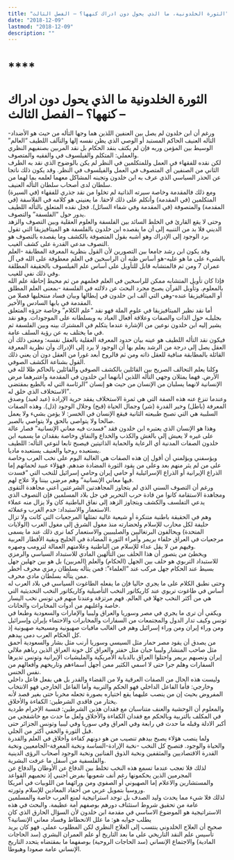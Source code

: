 ```yaml
---
title: "الثورة الخلدونية، ما الذي يحول دون ادراك كنهها؟ – الفصل الثالث"
date: "2018-12-09"
lastmod: "2018-12-09"
description: ""
---
```

# ****

# **الثورة الخلدونية ما الذي يحول دون ادراك كنهها؟ – الفصل الثالث –**

ورغم أن ابن خلدون لم يصل بين العنفين اللذين هما وجها التأله من حيث هو الأضداد-التأله العنيف الحاكم المستبد أو الوصي الذي يظن نفسه إلها والتآلف اللطيف “العالم” الوسيط بين المؤمن وربه فإن لم يكتف بنقد الحكام بل نقد المربين بصنفيهم النظري والعملي: المتكلم والفيلسوف في والفقيه والمتصوف.  
لكن نقده للفقهاء في العمل وللمتكلمين في النظر لم يكن بالوضوح الذي نقد به الطرف الثاني من الصنفين أي المتصوف في العمل والفيلسوف في النظر. وقد يكون ذلك ناتجا عن الحذر السياسي الذي عرف به ابن خلدون وتجبنه المشاكل معهما لعلمه بما لهما من سلطان لدى أصحاب سلطان التأله العنيف.  
ومع ذلك فالمقدمة وخاصة سيرته الذاتية لم تخلوا من نقد جذري للفقهاء (في السيرة) المتكلمين (في المقدمة) وأتكلم على ذلك لاحقا. ما يعنيني هو كلامه في الفلاسفة (في المقدمة) والمتصوفة (في المقدمة وفي شفاء السائل). فجل نقده المتعلق بالتأله اللطيف يدور حول “الفلسفة” والتصوف.  
وحتى لا يقع القارئ في الخلط السائد بين الفلسفة والعلوم العقلية وبين التصوف والزهد الديني فلا بد من التنبيه إلى أن ما يقصده ابن خلدون بالفلسفة هو الميتافيزيقا التي تقول برد الوجود إلى الإدراك وهو أشبه بقول المتصوفة بالكشف وما يقصده بالتصوف هو التصوف مدعي القدرة على كشف الغيب.  
وقد يكون ابن رشد جامعا بين التصورين لأن القول بنظرية المعرفة المطابقة -العلم بالشيء على ما هو عليه-هو أساس ظنه أن الراسخين في العلم معطوفة على الله في آل عمران 7 ومن ثم فالمتشابه قابل للتأويل على أساس علم الفيلسوف بالحقيقة المطلقة وفي ذلك نفي للغيب.  
فإذا كان تأويل المتشابه ممكن للراسخين في العلم فعلمهم من ثم محيط إحاطة علم الله بالمعلوم. وتأويل القرآن يصبح مجرد البحث عن دلالته في الفلسفة -بمعنى العلم المطلق أو الميتافيزيقا عنده-وهي التي ألف ابن خلدون في إبطالها وبيان فساد منتحليها فصلا من المقدمة في بابها السادس والأخير.  
أما نقد نظير الميتافيزيقا في علوم الملة فهو نقد “علم الكلام” وخاصة جزؤه المتعلق بجليلـه حول الذات والصفات وعلاقة أفعال العباد به وبسلطانه على الموجودات. وهو نقد يشير إليه ابن خلدون نوعين من الإشارة عندما يتكلم في المشترك بينه وبين الفلسفة ثم في ما يختلف به عن رؤية السلف عامة.  
فيكون نقد التأله اللطيف هو عينه بيان حدود المعرفة العقلية بالعقل نفسه: ومعنى ذلك أن العقل يصل إلى درجة من الرشد يعلم بها أن الوجود لا يرد إلى الإدراك وأن نظرية المعرفة القائلة بالمطابقة منافية للعقل ذاته ومن ثم فالروح أبعد غورا من العقل دون أن يعني ذلك القول بشناعة الكشف الصوفي.  
وكلنا يعلم التحالف الصريح بين القائلين بالكشف الصوفي والقائلين بالحاكم ظلا لله في الأرض. فهما يمثلان وجهي التأله اللذين أبانهما ابن خلدون في المقدمة واعتبرهما مرض الإنسانية لانهما يسلبان من الإنسان من حيث هو إنسان “الرئاسة التي له بالطبع بمقتضى الاستخلاف الذي خلق له”.  
وعندما تنزع عنه هذه الصفة التي هي ثمرة الاستخلاف يفقد حرية الإرادة (عبد لعبد) وصدق المعرفة (باطل) وخير القدرة (شر) وجمال الحياة (قبح) وجلال الوجود (ذل). وهذه الصفات السلبية هي التي تصبح طبيعته الثانية فيقع الإنسان في الخسر: لا يؤمن بشيء ولا يعمل صالحا ولا يتواصى بالحق ولا يتواصي بالصبر.  
وهذا هو الإنسان الذي يعتبره ابن خلدون فقد “فسدت فيه معاني الإنسانية” فصار عالة على غيره لا يعيش إلى بالغش والكذب والخداع والنفاق وخاصة بفقدان ما يسميه ابن خلدون الصفات المدنية أي الرعاية والحماية الذاتيتين فيصبح تابعا لنوعي التأله: اللطيف يستعبده روحيا والعنيف يستعبده ماديا.  
ويؤسفني ويؤلمني أن أقول إن هذه الصفات هي الغالبة اليوم على نخب العرب وخاصة على من لم يثر منهم بعد وعلى من يقود الثورة المضادة ضدهم. فهؤلاء عبيد لحماتهم إما الذراع الإيرانية أو الذراع الإسرائيلية أو حامي إيران وحامي إسرائيل للنخب التي “فسدت فيها معاني الإنسانية” وهم مرضى بيننا ولا علاج لهم.  
ورغم أن التصوف السني الذي لم يتجاوز المجاهدتين الشرعتين أعني مجاهدة التقوى ومجاهدة الاستقامة كانوا من قادة حرب التحرير في جل بلاد المسلمين فإن التصوف الذي يدعي التفلسف والكشف ويتجاوز الزهد إلى نفاق الباطنية كان ولا يزال منه عملاء الاستعمار والاستبداد: خدم الغرب وعملائه.  
وهم في الحقيقة باطنية متنكرة أو شيعية غالية تمثلها المرجعيات التي كانت ولا تزال حليفة لكل محارب للإسلام ولحضارته منذ مغول الشرق إلى مغول الغرب (الولايات المتحدة) ويحالفون البرتغاليين والصليبيين والاستعمار كما نرى ذلك عند ما يسمى مرجعيات في العراق حلفاء بريمر وأمراء الثورة المضادة في الخليج وبقية الأقطار العربية وفيهم من لا يقل عداء للإسلام من الباطنية وعلامتهم العمالة لترومب وصهره.  
ويخطئ من يتصور أن هذا الحلف بين التألهين المادي للاستبداد السياسي والرمزي للاستبداد التربوي هو حلف بين الجهل (الحكام) والعلم (المربين) بل هو بين جهلين جهل بسيط عند الحكام جهل مركب عند “العلماء”: فمن يتأله بسلطان رمزي محرف أخطر ممن يتأله بسلطان مادي محرف.  
وحتى نطبق الكلام على ما يجري حاليا فإن ما يفعله الطاغوت السياسي في بلاد العرب له أساس في طاغوت تربوي عند كاريكاتور النخب التأصيلية وكاريكاتور النخب التحديثية التي هي من أكثر النخب جهلا في العالم. فهم مرتزقة وعندنا منهم في تونس نخب اليسار خاصة واغلبهم من أدوات المخابرات والحانات.  
ويكفي أن ترى ما يجري في مصر وسوريا والعراق وليبيا والإمارات والسعودية وطبعا في تونس وكيف تدار الدول والمجتمعات من السفارات والمخابرات والاحتماء بإيران وإسرائيل ومن وراء إيران ومن وراء إسرائيل وهم في الغالب مافيات صهيونية ومسيحية صهيونية إذ كل الحكام العرب دمى بيدهم.  
من يصدق أن يقود مصر حمار مثل السيسي وسوريا أرنب مثل بشار والسعودية أحمق مثل صاحب المنشار وليبيا جبان مثل حفتر والعراق كل خونة العراق الذين رباهم ملالي إيران ونصبهم بريمر واحتلوا العراق بالدبابة الأمريكية والمليشيات الإيرانية وتونس تديرها السفارات وهلم جرا حتى لا اسمي الكثير ممن أجهل أسماءهم وتاريخهم وأفعالهم من نفس الجنس.  
وليست هذه الحال من الصفات العرقية ولا من القضاء والقدر بل هي بفعل فاعل داخلي وخارجي: فأما الفاعل الداخلي فهو الحكم والتربية وأما الفاعل الخارجي فهو الانتخاب المفروض بحيث إن من ينصب عليهما يقع اختياره بصورة تجعله مخربا حتى بغير قصد لأنه يختار من فاقدي الشرطين: الكفاءة والأخلاق.  
والمعلوم أن الوحشية والعنف متناسبان مع فقدان هذين الشرطين: فنسبة الإحرام طردية في المكلف بالتربية وبالحكم مع فقدان الكفاءة والأخلاق ولعل ما حدث مع خاشقجي من أكبر الادلة وقبله ما حدث في رابعة وفي العراق وفي سوريا وفي ليبيا وتونس الجزائر حتى قبل الثورة والخفي أكثر من الجلي.  
ولما ينصب هؤلاء يصبح بيدهم تنصيب من هو دونهم كفاءة وأخلاق في العلم والقدرة والحياة والوجود. فتصبح كل النخب -نخبة الإرادة-الساسة ونخبة المعرفة-الجامعيين ونخبة القدرة الاقتصاديين والمثقفين ونخبة الذوق الفنانين ونخبة الوجود أصحاب الرؤى الدينية والفلسفية من أسفل ما عرفت البشرية.  
لذلك فلا تعجب عندما تسمع هذه النخب تخلط بين الدفاع عن الأوطان والدفاع عن المجرمين الذين يحكمونها رغم أنف شعوبها بفرض أجنبي إذ تحميهم القواعد والمستشارين والاعلام إما الصهيوني أو الصفوي ومن ورائهما من اللوبيات في أمريكا وروسيا بتمويل عربي من أحفاد المعادين للإسلام وثورته.  
لذلك فلا شيء مما يحدث وليد الصدف بل توجد استراتيجية لمنع العرب خاصة والمسلمين عامة من تحقيق شروط استئناف دورهم بوصفهم أمة عظيمة. والبحث في هذه الاستراتيجية هو الموضوع الاساسي في مقدمة ابن خلدون لأن السؤال الحارق الذي كان يطلب جوابه هو: ما علل الانحطاط وفساد معاني الإنسانية؟  
صحيح أن العلاج الخلدوني ينتسب إلى العلاج النظري لكن المطلوب عملي. فهو كان يريد تأسيس علم النقد التاريخي على ما بعد التاريخ أو علم العمران البشري (سد الحاجات المادية) والاجتماع الإنساني (سد الحاجات الروحية) بوصفهما ما بمقتضاه يتحدد التاريخ الإنساني عامة صعودا وهبوطا.

###